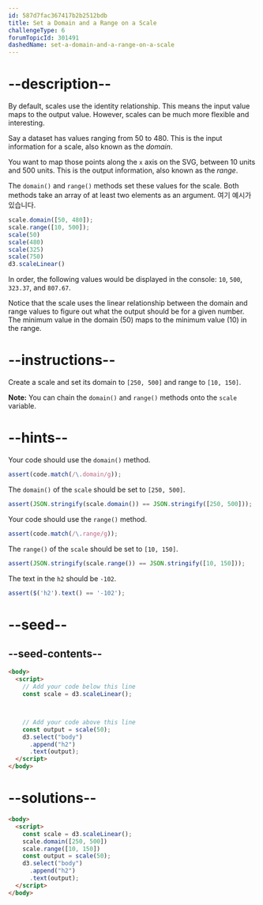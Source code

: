 ```yaml
---
id: 587d7fac367417b2b2512bdb
title: Set a Domain and a Range on a Scale
challengeType: 6
forumTopicId: 301491
dashedName: set-a-domain-and-a-range-on-a-scale
---
```


# --description--

By default, scales use the identity relationship. This means the input value maps to the output value. However, scales can be much more flexible and interesting.

Say a dataset has values ranging from 50 to 480. This is the input information for a scale, also known as the <dfn>domain</dfn>.

You want to map those points along the `x` axis on the SVG, between 10 units and 500 units. This is the output information, also known as the <dfn>range</dfn>.

The `domain()` and `range()` methods set these values for the scale. Both methods take an array of at least two elements as an argument. 여기 예시가 있습니다.

```js
scale.domain([50, 480]);
scale.range([10, 500]);
scale(50)
scale(480)
scale(325)
scale(750)
d3.scaleLinear()
```

In order, the following values would be displayed in the console: `10`, `500`, `323.37`, and `807.67`.

Notice that the scale uses the linear relationship between the domain and range values to figure out what the output should be for a given number. The minimum value in the domain (50) maps to the minimum value (10) in the range.

# --instructions--

Create a scale and set its domain to `[250, 500]` and range to `[10, 150]`.

**Note:** You can chain the `domain()` and `range()` methods onto the `scale` variable.

# --hints--

Your code should use the `domain()` method.

```js
assert(code.match(/\.domain/g));
```

The `domain()` of the `scale` should be set to `[250, 500]`.

```js
assert(JSON.stringify(scale.domain()) == JSON.stringify([250, 500]));
```

Your code should use the `range()` method.

```js
assert(code.match(/\.range/g));
```

The `range()` of the `scale` should be set to `[10, 150]`.

```js
assert(JSON.stringify(scale.range()) == JSON.stringify([10, 150]));
```

The text in the `h2` should be `-102`.

```js
assert($('h2').text() == '-102');
```

# --seed--

## --seed-contents--

```html
<body>
  <script>
    // Add your code below this line
    const scale = d3.scaleLinear();



    // Add your code above this line
    const output = scale(50);
    d3.select("body")
      .append("h2")
      .text(output);
  </script>
</body>
```

# --solutions--

```html
<body>
  <script>
    const scale = d3.scaleLinear();
    scale.domain([250, 500])
    scale.range([10, 150])
    const output = scale(50);
    d3.select("body")
      .append("h2")
      .text(output);
  </script>
</body>
```
